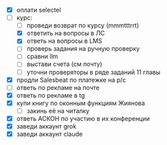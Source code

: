- [x] оплати selectel
- [ ] курс:
	- [ ] проведи возврат по курсу (mmmtttrrt)
	- [x] ответить на вопросы в ЛС
	- [x] ответь на вопросы в LMS
	- [ ] проверь задания на ручную проверку
	- [ ] сравни llm
	- [ ] выстави счета (см почту)
	- [ ] уточни проверяторы в ряде заданий 11 главы
- [x] продли Salesbeat по платежке на р/с
- [ ] ответь по рекламе на почте
- [x] ответь по рекламе в tg
- [x] купи книгу по оконным функциям Жиянова
	- [ ] закинь её на читалку
- [x] ответь АСКОН по участию в их конференции
- [x] заведи аккаунт grok
- [x] заведи аккаунт claude